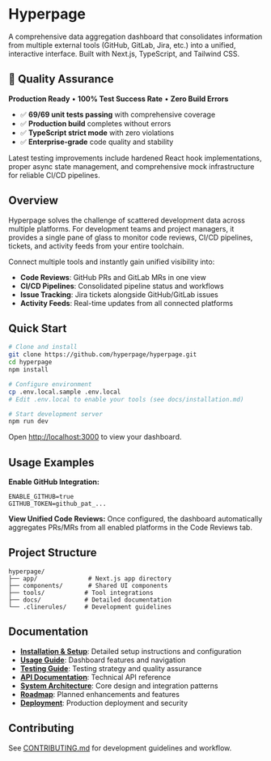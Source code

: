 # Hyperpage

A comprehensive data aggregation dashboard that consolidates information from multiple external tools (GitHub, GitLab, Jira, etc.) into a unified, interactive interface. Built with Next.js, TypeScript, and Tailwind CSS.

## 🧪 **Quality Assurance**

**Production Ready** • **100% Test Success Rate** • **Zero Build Errors**

- ✅ **69/69 unit tests passing** with comprehensive coverage
- ✅ **Production build** completes without errors
- ✅ **TypeScript strict mode** with zero violations
- ✅ **Enterprise-grade** code quality and stability

Latest testing improvements include hardened React hook implementations, proper async state management, and comprehensive mock infrastructure for reliable CI/CD pipelines.

## Overview

Hyperpage solves the challenge of scattered development data across multiple platforms. For development teams and project managers, it provides a single pane of glass to monitor code reviews, CI/CD pipelines, tickets, and activity feeds from your entire toolchain.

Connect multiple tools and instantly gain unified visibility into:
- **Code Reviews**: GitHub PRs and GitLab MRs in one view
- **CI/CD Pipelines**: Consolidated pipeline status and workflows
- **Issue Tracking**: Jira tickets alongside GitHub/GitLab issues
- **Activity Feeds**: Real-time updates from all connected platforms

## Quick Start

```bash
# Clone and install
git clone https://github.com/hyperpage/hyperpage.git
cd hyperpage
npm install

# Configure environment
cp .env.local.sample .env.local
# Edit .env.local to enable your tools (see docs/installation.md)

# Start development server
npm run dev
```

Open [http://localhost:3000](http://localhost:3000) to view your dashboard.

## Usage Examples

**Enable GitHub Integration:**
```env
ENABLE_GITHUB=true
GITHUB_TOKEN=github_pat_...
```

**View Unified Code Reviews:**
Once configured, the dashboard automatically aggregates PRs/MRs from all enabled platforms in the Code Reviews tab.

## Project Structure

```
hyperpage/
├── app/              # Next.js app directory
├── components/       # Shared UI components
├── tools/           # Tool integrations
├── docs/            # Detailed documentation
└── .clinerules/     # Development guidelines
```

## Documentation

- **[Installation & Setup](docs/installation.md)**: Detailed setup instructions and configuration
- **[Usage Guide](docs/usage.md)**: Dashboard features and navigation
- **[Testing Guide](docs/testing.md)**: Testing strategy and quality assurance
- **[API Documentation](docs/api.md)**: Technical API reference
- **[System Architecture](docs/architecture.md)**: Core design and integration patterns
- **[Roadmap](docs/roadmap.md)**: Planned enhancements and features
- **[Deployment](docs/deployment.md)**: Production deployment and security

## Contributing

See [CONTRIBUTING.md](docs/CONTRIBUTING.md) for development guidelines and workflow.
